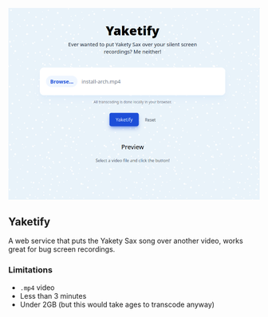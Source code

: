 ![](./preview.png)

## Yaketify

A web service that puts the Yakety Sax song over another video, works great
for bug screen recordings.

### Limitations

* `.mp4` video
* Less than 3 minutes
* Under 2GB (but this would take ages to transcode anyway)
